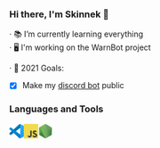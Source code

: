 ### Hi there, I'm Skinnek 👋

· 📚 I’m currently learning everything\
· 🖥️ I'm working on the WarnBot project

· 🥅 2021 Goals:

- [x] Make my [discord bot](https://discord.com/oauth2/authorize?client_id=821778972806479942&scope=bot&permissions=2110782719&scope=bot%20applications.commands) public

### Languages and Tools

[<img align="left" alt="Visual Studio Code" width="26px" src="https://raw.githubusercontent.com/github/explore/80688e429a7d4ef2fca1e82350fe8e3517d3494d/topics/visual-studio-code/visual-studio-code.png" />][vscode]
[<img align="left" alt="JavaScript" width="26px" src="https://raw.githubusercontent.com/github/explore/80688e429a7d4ef2fca1e82350fe8e3517d3494d/topics/javascript/javascript.png" />][js]
[<img align="left" alt="Node.js" width="26px" src="https://raw.githubusercontent.com/github/explore/80688e429a7d4ef2fca1e82350fe8e3517d3494d/topics/nodejs/nodejs.png" />][node]

[vscode]: https://code.visualstudio.com
[js]: https://wikipedia.org/wiki/JavaScript
[node]: https://nodejs.org/en/
